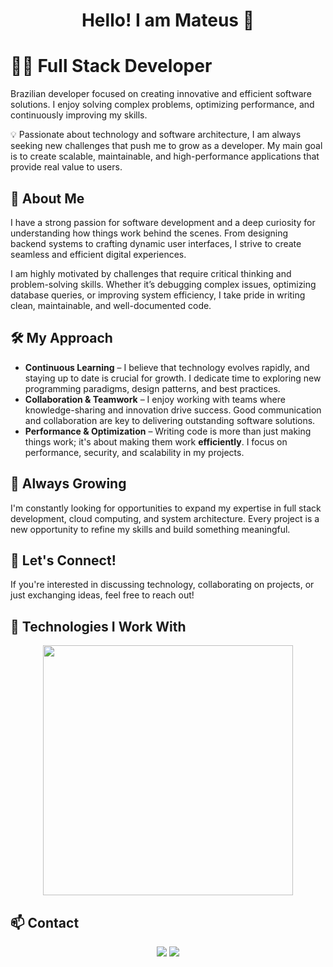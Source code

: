 <h1 align="center">Hello! I am Mateus 👋</h1>


# 👨‍💻 Full Stack Developer
Brazilian developer focused on creating innovative and efficient software solutions. I enjoy solving complex problems, optimizing performance, and continuously improving my skills.  

💡 Passionate about technology and software architecture, I am always seeking new challenges that push me to grow as a developer. My main goal is to create scalable, maintainable, and high-performance applications that provide real value to users.  

## 🚀 About Me  
I have a strong passion for software development and a deep curiosity for understanding how things work behind the scenes. From designing backend systems to crafting dynamic user interfaces, I strive to create seamless and efficient digital experiences.  

I am highly motivated by challenges that require critical thinking and problem-solving skills. Whether it’s debugging complex issues, optimizing database queries, or improving system efficiency, I take pride in writing clean, maintainable, and well-documented code.  

## 🛠️ My Approach  
- **Continuous Learning** – I believe that technology evolves rapidly, and staying up to date is crucial for growth. I dedicate time to exploring new programming paradigms, design patterns, and best practices.  
- **Collaboration & Teamwork** – I enjoy working with teams where knowledge-sharing and innovation drive success. Good communication and collaboration are key to delivering outstanding software solutions.  
- **Performance & Optimization** – Writing code is more than just making things work; it's about making them work **efficiently**. I focus on performance, security, and scalability in my projects.  

## 🌱 Always Growing  
I'm constantly looking for opportunities to expand my expertise in full stack development, cloud computing, and system architecture. Every project is a new opportunity to refine my skills and build something meaningful.  

## 🔗 Let's Connect!  
If you're interested in discussing technology, collaborating on projects, or just exchanging ideas, feel free to reach out!  

## 🚀 Technologies I Work With  
<p align="center">
  <img src="https://github-readme-stats.vercel.app/api/top-langs/?username=imateusdev&layout=compact&theme=dracula" width="400">
</p>

## 📫 Contact  
<p align="center">
  <a href="mailto:imateusdev@gmail.com"><img src="https://img.shields.io/badge/Email-D14836?style=for-the-badge&logo=gmail&logoColor=white"></a>
  <a href="https://www.linkedin.com/in/mateusanacleto/"><img src="https://img.shields.io/badge/LinkedIn-0077B5?style=for-the-badge&logo=linkedin&logoColor=white"></a>
</p>

